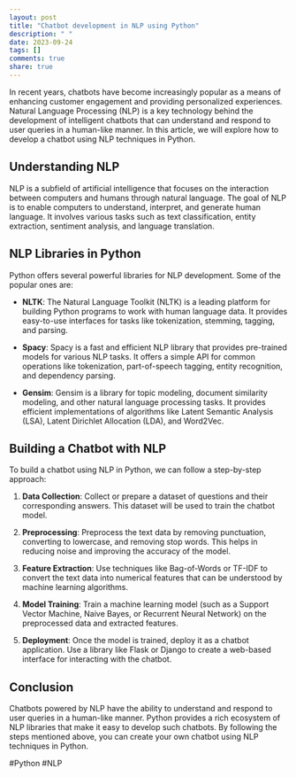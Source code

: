 ```yaml
---
layout: post
title: "Chatbot development in NLP using Python"
description: " "
date: 2023-09-24
tags: []
comments: true
share: true
---
```


In recent years, chatbots have become increasingly popular as a means of enhancing customer engagement and providing personalized experiences. Natural Language Processing (NLP) is a key technology behind the development of intelligent chatbots that can understand and respond to user queries in a human-like manner. In this article, we will explore how to develop a chatbot using NLP techniques in Python.

## Understanding NLP

NLP is a subfield of artificial intelligence that focuses on the interaction between computers and humans through natural language. The goal of NLP is to enable computers to understand, interpret, and generate human language. It involves various tasks such as text classification, entity extraction, sentiment analysis, and language translation.

## NLP Libraries in Python

Python offers several powerful libraries for NLP development. Some of the popular ones are:

- **NLTK**: The Natural Language Toolkit (NLTK) is a leading platform for building Python programs to work with human language data. It provides easy-to-use interfaces for tasks like tokenization, stemming, tagging, and parsing.

- **Spacy**: Spacy is a fast and efficient NLP library that provides pre-trained models for various NLP tasks. It offers a simple API for common operations like tokenization, part-of-speech tagging, entity recognition, and dependency parsing.

- **Gensim**: Gensim is a library for topic modeling, document similarity modeling, and other natural language processing tasks. It provides efficient implementations of algorithms like Latent Semantic Analysis (LSA), Latent Dirichlet Allocation (LDA), and Word2Vec.

## Building a Chatbot with NLP

To build a chatbot using NLP in Python, we can follow a step-by-step approach:

1. **Data Collection**: Collect or prepare a dataset of questions and their corresponding answers. This dataset will be used to train the chatbot model.

2. **Preprocessing**: Preprocess the text data by removing punctuation, converting to lowercase, and removing stop words. This helps in reducing noise and improving the accuracy of the model.

3. **Feature Extraction**: Use techniques like Bag-of-Words or TF-IDF to convert the text data into numerical features that can be understood by machine learning algorithms.

4. **Model Training**: Train a machine learning model (such as a Support Vector Machine, Naive Bayes, or Recurrent Neural Network) on the preprocessed data and extracted features.

5. **Deployment**: Once the model is trained, deploy it as a chatbot application. Use a library like Flask or Django to create a web-based interface for interacting with the chatbot.

## Conclusion

Chatbots powered by NLP have the ability to understand and respond to user queries in a human-like manner. Python provides a rich ecosystem of NLP libraries that make it easy to develop such chatbots. By following the steps mentioned above, you can create your own chatbot using NLP techniques in Python.

#Python #NLP